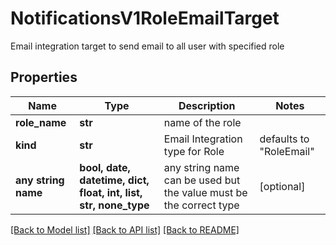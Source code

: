 # NotificationsV1RoleEmailTarget

Email integration target to send email to all user with specified role

## Properties
Name | Type | Description | Notes
------------ | ------------- | ------------- | -------------
**role_name** | **str** | name of the role | 
**kind** | **str** | Email Integration type for Role | defaults to "RoleEmail"
**any string name** | **bool, date, datetime, dict, float, int, list, str, none_type** | any string name can be used but the value must be the correct type | [optional]

[[Back to Model list]](../README.md#documentation-for-models) [[Back to API list]](../README.md#documentation-for-api-endpoints) [[Back to README]](../README.md)


